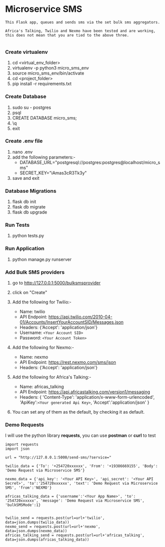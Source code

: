 # Microservice SMS 

```
This Flask app, queues and sends sms via the set bulk sms aggregators.

Africa's Talking, Twilio and Nexmo have been tested and are working,
this does not mean that you are tied to the above three.


```

### Create virtualenv
1. cd <virtual_env_folder>
2. virtualenv -p python3 micro_sms_env
3. source micro_sms_env/bin/activate
4. cd <project_folder>
5. pip install -r requirements.txt

### Create Database
1. sudo su - postgres
2. psql
3. CREATE DATABASE micro_sms;
4. \q
5. exit

### Create .env file
1. nano .env
2. add the following parameters:-
    - DATABASE_URL="postgresql://postgres:postgres@localhost/micro_sms"
    - SECRET_KEY="iAmas3cR3Tk3y"
3. save and exit

### Database Migrations
1. flask db init
2. flask db migrate
3. flask db upgrade

### Run Tests
1. python tests.py

### Run Application
1. python manage.py runserver

### Add Bulk SMS providers
1. go to http://127.0.0.1:5000/bulksmsprovider
2. click on "Create"
3. Add the following for Twilio:-
    - Name: twilio
    - API Endpoint: https://api.twilio.com/2010-04-01/Accounts/InsertYourAccountSID/Messages.json
    - Headers: {'Accept': 'application/json'}
    - Username: `<Your Account SID>`
    - Password: `<Your Account Token>`

4. Add the following for Nexmo:-
    - Name: nexmo
    - API Endpoint: https://rest.nexmo.com/sms/json
    - Headers: {'Accept': 'application/json'}

5. Add the following for Africa's Talking:-
    - Name: africas_talking
    - API Endpoint: https://api.africastalking.com/version1/messaging
    - Headers: {
                'Content-Type': 'application/x-www-form-urlencoded',
                'ApiKey':`<Your generated Api Key>`,
                'Accept':'application/json'
                }

6. You can set any of them as the default, by checking it as default.

### Demo Requests

I will use the python library **requests**, you can use **postman** or **curl** to test

```
import requests
import json

url = "http://127.0.0.1:5000/send-sms/?service="

twilio_data = {'To': '+254720xxxxxx', 'From': '+19386669155', 'Body': 'Demo Request via Microservice SMS'}

nexmo_data = {'api_key': '<Your API Key>', 'api_secret': '<Your API Secret>', 'to':'254720xxxxxx', 'text': 'Demo Request via Microservice SMS', 'from':'NEXMO'}

africas_talking_data = {'username':'<Your App Name>', 'to': '254720xxxxxx', 'message': 'Demo Request via Microservice SMS', 'bulkSMSMode':1}


twilio_send = requests.post(url=url+'twilio', data=json.dumps(twilio_data))
nexmo_send = requests.post(url=url+'nexmo', data=json.dumps(nexmo_data))
africas_talking_send = requests.post(url=url+'africas_talking', data=json.dumps(africas_talking_data))

```



